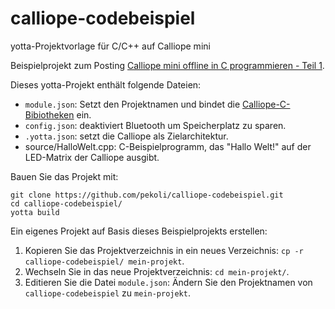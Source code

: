 # calliope-codebeispiel
yotta-Projektvorlage für C/C++ auf Calliope mini

Beispielprojekt zum Posting [Calliope mini offline in C programmieren - Teil 1](https://www.moabot.de/2019/05/02/calliope-mini-offline-in-c-programmieren-teil-1).

Dieses yotta-Projekt enthält folgende Dateien:
- `module.json`: Setzt den Projektnamen und bindet die [Calliope-C-Bibiotheken](https://github.com/calliope-mini/microbit) ein.
- `config.json`: deaktiviert Bluetooth um Speicherplatz zu sparen.
- `.yotta.json`: setzt die Calliope als Zielarchitektur.
- source/HalloWelt.cpp: C-Beispielprogramm, das "Hallo Welt!" auf der LED-Matrix der Calliope ausgibt.

Bauen Sie das Projekt mit:
```
git clone https://github.com/pekoli/calliope-codebeispiel.git
cd calliope-codebeispiel/
yotta build
```

Ein eigenes Projekt auf Basis dieses Beispielprojekts erstellen:
1. Kopieren Sie das Projektverzeichnis in ein neues Verzeichnis: `cp -r calliope-codebeispiel/ mein-projekt`.
2. Wechseln Sie in das neue Projektverzeichnis: `cd mein-projekt/`.
3. Editieren Sie die Datei `module.json`: Ändern Sie den Projektnamen von `calliope-codebeispiel` zu `mein-projekt`.

